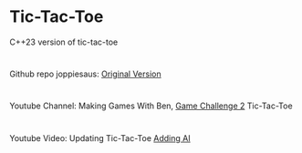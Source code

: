 # Tic-Tac-Toe
C++23 version of tic-tac-toe
#
Github repo joppiesaus: 
[Original Version](https://github.com/joppiesaus/TicTacToe/tree/master)
#
Youtube Channel: Making Games With Ben, 
[Game Challenge 2](https://www.youtube.com/watch?v=gm2yPC65X78&list=PLSPw4ASQYyynKPY0I-QFHK0iJTjnvNUys&index=20&pp=iAQB)
 Tic-Tac-Toe
#
Youtube Video: Updating Tic-Tac-Toe 
[Adding AI](https://www.youtube.com/watch?v=CwziaVrM_vc&list=PLSPw4ASQYyynKPY0I-QFHK0iJTjnvNUys&index=48&t=4s&pp=iAQB)
#

